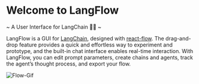 # Welcome to LangFlow

~ A User Interface for LangChain 🦜🔗 ~

LangFlow is a GUI for [LangChain](https://github.com/hwchase17/langchain), designed with [react-flow](https://github.com/wbkd/react-flow). 
The drag-and-drop feature provides a quick and effortless way to experiment and prototype, and the built-in chat interface enables real-time interaction. With LangFlow, you can edit prompt parameters, create chains and agents, track the agent’s thought process, and export your flow.

![Flow-Gif](img/langflow-demo2.gif)
